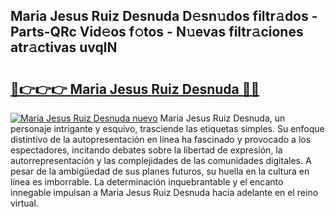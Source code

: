 ## Maria Jesus Ruiz Desnuda D𝚎sn𝚞dos filtr𝚊dos - Parts-QRc Vid𝚎os f𝚘tos - N𝚞evas filtr𝚊ciones atr𝚊ctivas uvqlN

# <h2><a href="http://mb35dj6.tromn.icu/?c=Maria+Jesus+Ruiz+Desnuda">🔗👉👉👉 Maria Jesus Ruiz Desnuda 🔗🔗</a></h2>

[![Maria Jesus Ruiz Desnuda nuevo](https://i.imgur.com/pEAQMta.gif)](http://mb35dj6.tromn.icu/?c=Maria+Jesus+Ruiz+Desnuda)
Maria Jesus Ruiz Desnuda, un personaje intrigante y esquivo, trasciende las etiquetas simples. Su enfoque distintivo de la autopresentación en línea ha fascinado y provocado a los espectadores, incitando debates sobre la libertad de expresión, la autorrepresentación y las complejidades de las comunidades digitales. A pesar de la ambigüedad de sus planes futuros, su huella en la cultura en línea es imborrable. La determinación inquebrantable y el encanto innegable impulsan a Maria Jesus Ruiz Desnuda hacia adelante en el reino virtual.
